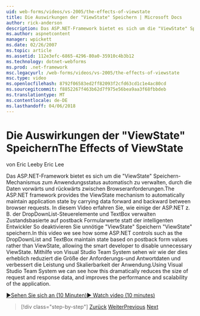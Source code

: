 ```yaml
---
uid: web-forms/videos/vs-2005/the-effects-of-viewstate
title: Die Auswirkungen der "ViewState" Speichern | Microsoft Docs
author: rick-anderson
description: Das ASP.NET-Framework bietet es sich um die "ViewState" Speichern-Mechanismus zum Anwendungsstatus automatisch zu verwalten, durch die Daten vorwärts und rückwärts zwischen Browser erforderlich...
ms.author: aspnetcontent
manager: wpickett
ms.date: 02/26/2007
ms.topic: article
ms.assetid: 112e3efc-6865-4296-80a0-35910c4b3b12
ms.technology: dotnet-webforms
ms.prod: .net-framework
msc.legacyurl: /web-forms/videos/vs-2005/the-effects-of-viewstate
msc.type: video
ms.openlocfilehash: 8792f06583ed2ff82093f2cfd63cd1c1e4ac80cd
ms.sourcegitcommit: f8852267f463b62d7f975e56bea9aa3f68fbbdeb
ms.translationtype: MT
ms.contentlocale: de-DE
ms.lasthandoff: 04/06/2018
---
```

<a name="the-effects-of-viewstate"></a><span data-ttu-id="a149f-103">Die Auswirkungen der "ViewState" Speichern</span><span class="sxs-lookup"><span data-stu-id="a149f-103">The Effects of ViewState</span></span>
====================
<span data-ttu-id="a149f-104">von Eric Lee</span><span class="sxs-lookup"><span data-stu-id="a149f-104">by Eric Lee</span></span>

<span data-ttu-id="a149f-105">Das ASP.NET-Framework bietet es sich um die "ViewState" Speichern-Mechanismus zum Anwendungsstatus automatisch zu verwalten, durch die Daten vorwärts und rückwärts zwischen Browseranforderungen.</span><span class="sxs-lookup"><span data-stu-id="a149f-105">The ASP.NET framework provides the ViewState mechanism to automatically maintain application state by carrying data forward and backward between browser requests.</span></span> <span data-ttu-id="a149f-106">In diesem Video erfahren Sie, wie einige der ASP.NET z. B. der DropDownList-Steuerelemente und TextBox verwalten Zustandsbasierte auf postback Formularwerte statt der intelligenten Entwickler So deaktivieren Sie unnötige "ViewState" Speichern "ViewState" speichern.</span><span class="sxs-lookup"><span data-stu-id="a149f-106">In this video we see how some ASP.NET controls such as the DropDownList and TextBox maintain state based on postback form values rather than ViewState, allowing the smart developer to disable unnecessary ViewState.</span></span> <span data-ttu-id="a149f-107">Mithilfe von Visual Studio Team System sehen wir wie der dies erheblich reduziert die Größe der Anforderungs-und Antwortdaten und verbessert die Leistung und Skalierbarkeit der Anwendung.</span><span class="sxs-lookup"><span data-stu-id="a149f-107">Using Visual Studio Team System we can see how this dramatically reduces the size of request and response data, and improves the performance and scalability of the application.</span></span>

[<span data-ttu-id="a149f-108">&#9654;Sehen Sie sich an (10 Minuten)</span><span class="sxs-lookup"><span data-stu-id="a149f-108">&#9654; Watch video (10 minutes)</span></span>](https://channel9.msdn.com/Blogs/ASP-NET-Site-Videos/the-effects-of-viewstate)

> [!div class="step-by-step"]
> <span data-ttu-id="a149f-109">[Zurück](using-the-load-test-agent.md)
> [Weiter](how-do-i-integrate-defect-tracking-with-testing.md)</span><span class="sxs-lookup"><span data-stu-id="a149f-109">[Previous](using-the-load-test-agent.md)
[Next](how-do-i-integrate-defect-tracking-with-testing.md)</span></span>
